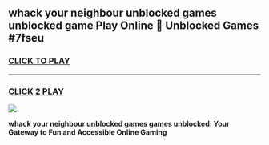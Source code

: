
## whack your neighbour unblocked games unblocked game Play Online 👋 Unblocked Games #7fseu
<h3>
<a href="https://premium.freeplayer.one?title=whack_your_neighbour_unblocked_games&ref=21F">CLICK TO PLAY</a></h3>
<hr>

<h3>
<a href="https://premium.freeplayer.one?title=whack_your_neighbour_unblocked_games&ref=21F">CLICK 2 PLAY</a>
  
</h3>

<a href="https://premium.freeplayer.one?title=whack_your_neighbour_unblocked_games&ref=21F/"><img src="https://clearcache.store/games.png"></a>


**whack your neighbour unblocked games games unblocked: Your Gateway to Fun and Accessible Online Gaming**
